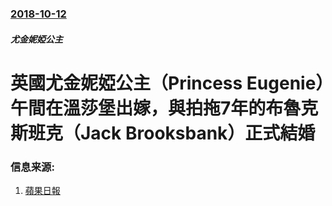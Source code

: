 ### [2018-10-12](/news/2018/10/12/index.md)

##### 尤金妮婭公主
# 英國尤金妮婭公主（Princess Eugenie）午間在溫莎堡出嫁，與拍拖7年的布魯克斯班克（Jack Brooksbank）正式結婚 




### 信息来源:

1. [蘋果日報 ](https://hk.news.appledaily.com/international/daily/article/20181013/20521329)
